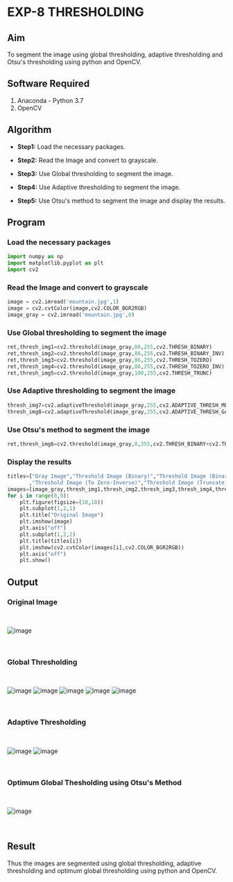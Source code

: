 # EXP-8 THRESHOLDING
## Aim
To segment the image using global thresholding, adaptive thresholding and Otsu's thresholding using python and OpenCV.

## Software Required
1. Anaconda - Python 3.7
2. OpenCV

## Algorithm

- **Step1:** Load the necessary packages.

- **Step2:** Read the Image and convert to grayscale.

- **Step3:** Use Global thresholding to segment the image.

- **Step4:** Use Adaptive thresholding to segment the image.

- **Step5:** Use Otsu's method to segment the image and display the results.

## Program
### Load the necessary packages
```python
import numpy as np
import matplotlib.pyplot as plt
import cv2
```


### Read the Image and convert to grayscale
```python
image = cv2.imread('mountain.jpg',1)
image = cv2.cvtColor(image,cv2.COLOR_BGR2RGB)
image_gray = cv2.imread('mountain.jpg',0)
```

### Use Global thresholding to segment the image
```python
ret,thresh_img1=cv2.threshold(image_gray,86,255,cv2.THRESH_BINARY)
ret,thresh_img2=cv2.threshold(image_gray,86,255,cv2.THRESH_BINARY_INV)
ret,thresh_img3=cv2.threshold(image_gray,86,255,cv2.THRESH_TOZERO)
ret,thresh_img4=cv2.threshold(image_gray,86,255,cv2.THRESH_TOZERO_INV)
ret,thresh_img5=cv2.threshold(image_gray,100,255,cv2.THRESH_TRUNC)
```

### Use Adaptive thresholding to segment the image
```python
thresh_img7=cv2.adaptiveThreshold(image_gray,255,cv2.ADAPTIVE_THRESH_MEAN_C,cv2.THRESH_BINARY,11,2)
thresh_img8=cv2.adaptiveThreshold(image_gray,255,cv2.ADAPTIVE_THRESH_GAUSSIAN_C,cv2.THRESH_BINARY,11,2)
```

### Use Otsu's method to segment the image 
```python
ret,thresh_img6=cv2.threshold(image_gray,0,255,cv2.THRESH_BINARY+cv2.THRESH_OTSU)
```

### Display the results
```python
titles=["Gray Image","Threshold Image (Binary)","Threshold Image (Binary Inverse)","Threshold Image (To Zero)"
       ,"Threshold Image (To Zero-Inverse)","Threshold Image (Truncate)","Otsu","Adaptive Threshold (Mean)","Adaptive Threshold (Gaussian)"]
images=[image_gray,thresh_img1,thresh_img2,thresh_img3,thresh_img4,thresh_img5,thresh_img6,thresh_img7,thresh_img8]
for i in range(0,9):
    plt.figure(figsize=(10,10))
    plt.subplot(1,2,1)
    plt.title("Original Image")
    plt.imshow(image)
    plt.axis("off")
    plt.subplot(1,2,2)
    plt.title(titles[i])
    plt.imshow(cv2.cvtColor(images[i],cv2.COLOR_BGR2RGB))
    plt.axis("off")
    plt.show()
```



## Output

### Original Image
<br>

![image](https://github.com/RagulRM/Thresholdingg/assets/121609342/275c7d91-68ac-422c-93a3-7a787ad762ea)

<br>

### Global Thresholding
<br>

![image](https://github.com/RagulRM/Thresholdingg/assets/121609342/f56feda0-64d4-4bd8-8b35-74b54a771738)
![image](https://github.com/RagulRM/Thresholdingg/assets/121609342/16367ce1-6fac-44c2-8fbd-d7179f326bf3)
![image](https://github.com/RagulRM/Thresholdingg/assets/121609342/29bf6154-93ba-4723-b370-4f1017e5eafc)
![image](https://github.com/RagulRM/Thresholdingg/assets/121609342/efe4ea74-7b2a-443e-97ff-75b9e55f5d6f)
![image](https://github.com/RagulRM/Thresholdingg/assets/121609342/f5c69731-0fed-4435-b591-614282824ea8)

<br>

### Adaptive Thresholding
<br>

![image](https://github.com/RagulRM/Thresholdingg/assets/121609342/82b51f44-3616-4c9e-8ed9-58d1dd08840c)
![image](https://github.com/RagulRM/Thresholdingg/assets/121609342/ff0e7448-6a71-4088-bd86-10463ac3d61a)

<br>


### Optimum Global Thesholding using Otsu's Method
<br>

![image](https://github.com/RagulRM/Thresholdingg/assets/121609342/62ffd49a-7d67-47c9-8f21-3338e1c7746c)

<br>

## Result
Thus the images are segmented using global thresholding, adaptive thresholding and optimum global thresholding using python and OpenCV.
